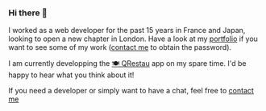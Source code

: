 ### Hi there 👋

I worked as a web developer for the past 15 years in France and Japan, looking to open a new chapter in London.
Have a look at my [portfolio](https://thomasf.dev) if you want to see some of my work ([contact me](https://www.linkedin.com/in/thomas-figved-0056b62b/) to obtain the password).

I am currently developping the [🍽️ QRestau](https://github.com/thomas-figved/qrestau) app on my spare time. I'd be happy to hear what you think about it!

If you need a developer or simply want to have a chat, feel free to [contact me](https://www.linkedin.com/in/thomas-figved-0056b62b/)

<!--
**thomas-figved/thomas-figved** is a ✨ _special_ ✨ repository because its `README.md` (this file) appears on your GitHub profile.

Here are some ideas to get you started:

- 🔭 I’m currently working on ...
- 🌱 I’m currently learning ...
- 👯 I’m looking to collaborate on ...
- 🤔 I’m looking for help with ...
- 💬 Ask me about ...
- 📫 How to reach me: ...
- 😄 Pronouns: ...
- ⚡ Fun fact: ...
-->
